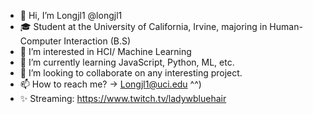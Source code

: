 - 👋 Hi, I’m Longjl1 @longjl1
- 🎓 Student at the University of California, Irvine, majoring in Human-Computer Interaction (B.S)
- 👀 I’m interested in HCI/ Machine Learning
- 🌱 I’m currently learning JavaScript, Python, ML, etc.
- 💞️ I’m looking to collaborate on any interesting project.
- 📫 How to reach me? -> Longjl1@uci.edu ^^)
- ✨ Streaming: https://www.twitch.tv/ladywbluehair

<!---
longjl1/longjl1 is a ✨ special ✨ repository because its `README.md` (this file) appears on your GitHub profile.
You can click the Preview link to take a look at your changes.
--->
